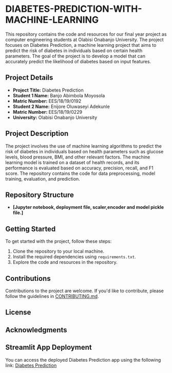 # DIABETES-PREDICTION-WITH-MACHINE-LEARNING

This repository contains the code and resources for our final year project as computer engineering students at Olabisi Onabanjo University. The project focuses on Diabetes Prediction, a machine learning project that aims to predict the risk of diabetes in individuals based on certain health parameters. The goal of the project is to develop a model that can accurately predict the likelihood of diabetes based on input features.

## Project Details
- **Project Title:** Diabetes Prediction
- **Student 1 Name:** Banjo Abimbola Moyosola
- **Matric Number:** EES/18/19/0192
- **Student 2 Name:** Enijore Oluwaseyi Adekunle
- **Matric Number:** EES/18/19/0229
- **University:** Olabisi Onabanjo University

## Project Description
The project involves the use of machine learning algorithms to predict the risk of diabetes in individuals based on health parameters such as glucose levels, blood pressure, BMI, and other relevant factors. The machine learning model is trained on a dataset of health records, and its performance is evaluated based on accuracy, precision, recall, and F1 score. The repository contains the code for data preprocessing, model training, evaluation, and prediction.

## Repository Structure
- **[Jupyter notebook, deployment file, scaler,encoder and model pickle file.]**

## Getting Started
To get started with the project, follow these steps:
1. Clone the repository to your local machine.
2. Install the required dependencies using `requirements.txt`.
3. Explore the code and resources in the repository.

## Contributions
Contributions to the project are welcome. If you'd like to contribute, please follow the guidelines in [CONTRIBUTING.md](abimbanj@gmail.com).

## License


## Acknowledgments


## Streamlit App Deployment
You can access the deployed Diabetes Prediction app using the following link: [Diabetes Prediction](https://diabetes-mellitus-prediction.streamlit.app/)

